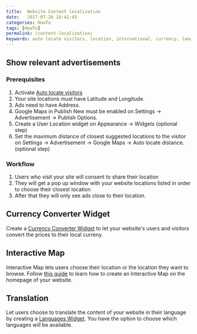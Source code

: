 ```yaml
---
title:  Website Content localization
date:   2017-07-26 18:41:45
categories: HowTo
tags: [HowTo]
permalink: /content-localization/
keywords: auto locate visitors, location, international, currency, language, translate, translation, country, region
---
```

## Show relevant advertisements

### Prerequisites

1. Activate [Auto locate visitors](//docs.yclas.com/auto-locate-visitors/)
2. Your site locations must have Latitude and Longitude.
3. Ads need to have Address.
4. Google Maps in Publish New must be enabled on Settings -> Advertisement -> Publish Options.
5. Create a User Location widget on Appearance -> Widgets (optional step)
6. Set the maximum distance of closest suggested locations to the visitor on Settings -> Advertisement -> Google Maps -> Auto locate distance. (optional step)

### Workflow

1. Users who visit your site will consent to share their location
2. They will get a pop up window with your website locations listed in order to choose their closest location 
3. After that they will only see ads close to their location.

## Currency Converter Widget

Create a [Currency Converter Widget](//docs.yclas.com/currency-converter-widget/) to let your website's users and visitors convert the prices to their local curreny.

## Interactive Map

Interactive Map lets users choose their location or the location they want to browse. Follow [this guide](//docs.yclas.com/how-to-add-interactive-map/) to learn how to create an Interactive Map on the homepage of your website.

## Translation

Let users choose to translate the content of your website in their language by creating a [Languages Widget](//docs.yclas.com/languages-widget/). You have the option to choose which languages will be available.

